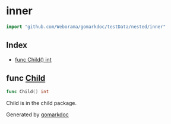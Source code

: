 <!-- Code generated by gomarkdoc. DO NOT EDIT -->

# inner

```go
import "github.com/Weborama/gomarkdoc/testData/nested/inner"
```

## Index

- [func Child() int](<#func-child>)


## func [Child](<https://github.com/Weborama/gomarkdoc/blob/master/testData/nested/inner/child.go#L4>)

```go
func Child() int
```

Child is in the child package.



Generated by [gomarkdoc](<https://github.com/Weborama/gomarkdoc>)
